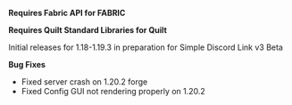 **Requires Fabric API for FABRIC**

**Requires Quilt Standard Libraries for Quilt**


Initial releases for 1.18-1.19.3 in preparation for Simple Discord Link v3 Beta

**Bug Fixes**

* Fixed server crash on 1.20.2 forge
* Fixed Config GUI not rendering properly on 1.20.2
